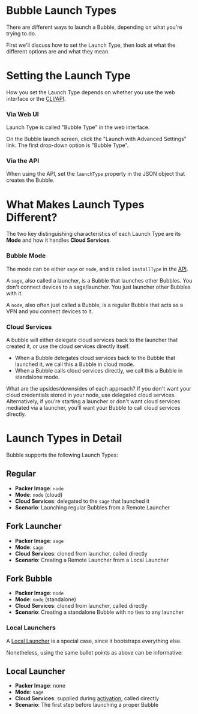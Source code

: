 Bubble Launch Types
===================
There are different ways to launch a Bubble, depending on what you're trying to do.

First we'll discuss how to set the Launch Type, then look at what the different options are and what
they mean.

# Setting the Launch Type
How you set the Launch Type depends on whether you use the web interface or the [CLI/API](https://github.com/getbubblenow/bubble-docs/blob/master/api/README.md).

### Via Web UI
Launch Type is called "Bubble Type" in the web interface.

On the Bubble launch screen, click the "Launch with Advanced Settings" link.
The first drop-down option is "Bubble Type".

### Via the API
When using the API, set the `launchType` property in the JSON object that creates the Bubble. 

# What Makes Launch Types Different?
The two key distinguishing characteristics of each Launch Type are its **Mode** and how it handles **Cloud Services**.

### Bubble Mode
The mode can be either `sage` or `node`, and
is called `installType` in the [API](https://github.com/getbubblenow/bubble-docs/blob/master/api/README.md).

A `sage`, also called a launcher, is a Bubble that launches other Bubbles.
You don't connect devices to a sage/launcher. You just launcher other Bubbles with it.

A `node`, also often just called a Bubble, is a regular Bubble that acts as a VPN and you connect devices to it.

### Cloud Services
A bubble will either delegate cloud services back to the launcher that created it,
or use the cloud services directly itself.

 * When a Bubble delegates cloud services back to the Bubble that launched it, we call this a Bubble in cloud mode.
 * When a Bubble calls cloud services directly, we call this a Bubble in standalone mode.

What are the upsides/downsides of each approach?
If you don't want your cloud credentials stored in your node, use delegated cloud services.
Alternatively, if you're starting a launcher or don't want cloud services mediated via a launcher,
you'll want your Bubble to call cloud services directly.

# Launch Types in Detail
Bubble supports the following Launch Types:
  
## Regular
  * **Packer Image**: `node`
  * **Mode**: `node` (cloud)
  * **Cloud Services**: delegated to the `sage` that launched it
  * **Scenario**: Launching regular Bubbles from a Remote Launcher

## Fork Launcher
  * **Packer Image**: `sage`
  * **Mode**: `sage`
  * **Cloud Services**: cloned from launcher, called directly
  * **Scenario**: Creating a Remote Launcher from a Local Launcher

## Fork Bubble
  * **Packer Image**: `node`
  * **Mode**: `node` (standalone)
  * **Cloud Services**: cloned from launcher, called directly
  * **Scenario**: Creating a standalone Bubble with no ties to any launcher

### Local Launchers
A [Local Launcher](local-launcher.md) is a special case, since it bootstraps everything else.

Nonetheless, using the same bullet points as above can be informative:
 
## Local Launcher
  * **Packer Image**: none
  * **Mode**: `sage`
  * **Cloud Services**: supplied during [activation](activation.md), called directly
  * **Scenario**: The first step before launching a proper Bubble

